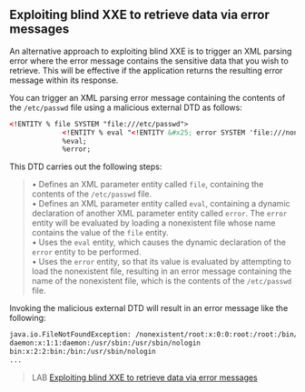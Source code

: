  ## Exploiting blind XXE to retrieve data via error messages

An alternative approach to exploiting blind XXE is to trigger an XML parsing error where the error message contains the sensitive data that you wish to retrieve. This will be effective if the application returns the resulting error message within its response.  
  
You can trigger an XML parsing error message containing the contents of the `/etc/passwd` file using a malicious external DTD as follows:  
  
```xml
<!ENTITY % file SYSTEM "file:///etc/passwd">  
             <!ENTITY % eval "<!ENTITY &#x25; error SYSTEM 'file:///nonexistent/%file;'>">  
             %eval;  
             %error;
```
  
  
This DTD carries out the following steps:  
  
>• Defines an XML parameter entity called `file`, containing the contents of the `/etc/passwd` file.  
• Defines an XML parameter entity called `eval`, containing a dynamic declaration of another XML parameter entity called `error`. The `error` entity will be evaluated by loading a nonexistent file whose name contains the value of the `file` entity.  
• Uses the `eval` entity, which causes the dynamic declaration of the `error` entity to be performed.  
• Uses the `error` entity, so that its value is evaluated by attempting to load the nonexistent file, resulting in an error message containing the name of the nonexistent file, which is the contents of the `/etc/passwd` file.  
  
  
  
Invoking the malicious external DTD will result in an error message like the following:  
  
```bash 
java.io.FileNotFoundException: /nonexistent/root:x:0:0:root:/root:/bin/bash  
daemon:x:1:1:daemon:/usr/sbin:/usr/sbin/nologin  
bin:x:2:2:bin:/bin:/usr/sbin/nologin  
...
```
  
  
  
>LAB [Exploiting blind XXE to retrieve data via error messages](https://portswigger.net/web-security/xxe/blind/lab-xxe-with-data-retrieval-via-error-messages)